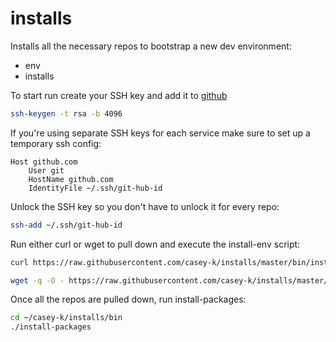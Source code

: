 # installs

Installs all the necessary repos to bootstrap a new dev environment:
* env
* installs

To start run create your SSH key and add it to [github](https://github.com/settings/keys)
```bash
ssh-keygen -t rsa -b 4096
```
If you're using separate SSH keys for each service make sure to set up a temporary ssh config:
```
Host github.com
    User git
    HostName github.com
    IdentityFile ~/.ssh/git-hub-id
```

Unlock the SSH key so you don't have to unlock it for every repo:
```bash
ssh-add ~/.ssh/git-hub-id
```

Run either curl or wget to pull down and execute the install-env script:
```bash
curl https://raw.githubusercontent.com/casey-k/installs/master/bin/install-env | bash
```

```bash
wget -q -O - https://raw.githubusercontent.com/casey-k/installs/master/bin/install-env | bash
```

Once all the repos are pulled down, run install-packages:
```bash
cd ~/casey-k/installs/bin
./install-packages
